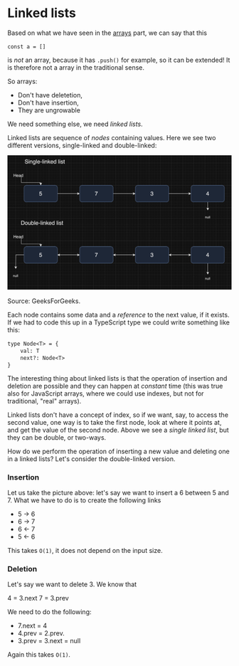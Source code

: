 # Linked lists

Based on what we have seen in the [arrays](./arrays) part, we can say that this

```
const a = []
```

is _not_ an array, because it has `.push()` for example, so it can be extended! It is therefore not a array in the traditional sense.

So arrays:

- Don't have deletetion,
- Don't have insertion,
- They are ungrowable

We need something else, we need _linked lists_.

Linked lists are sequence of _nodes_ containing values. Here we see two different versions, single-linked and double-linked:

![](../public/linked-lists.png)

Source: GeeksForGeeks.

Each node contains some data and a _reference_ to the next value, if it exists. If we had to code this up in a TypeScript type we could write something like this:

```
type Node<T> = {
    val: T
    next?: Node<T>
}
```

The interesting thing about linked lists is that the operation of insertion and deletion are possible and they can happen at _constant_ time (this was true also for JavaScript arrays, where we could use indexes, but not for traditional, "real" arrays).

Linked lists don't have a concept of index, so if we want, say, to access the second value, one way is to take the first node, look at where it points at, and get the value of the second node. Above we see a _single linked list_, but they can be double, or two-ways.

How do we perform the operation of inserting a new value and deleting one in a linked lists? Let's consider the double-linked version.

### Insertion

Let us take the picture above: let's say we want to insert a 6 between 5 and 7. What we have to do is to create the following links

- 5 -> 6
- 6 -> 7
- 6 <- 7
- 5 <- 6

This takes `O(1)`, it does not depend on the input size.

### Deletion

Let's say we want to delete 3. We know that

4 = 3.next
7 = 3.prev

We need to do the following:

- 7.next = 4
- 4.prev = 2.prev.
- 3.prev = 3.next = null

Again this takes `O(1)`.
